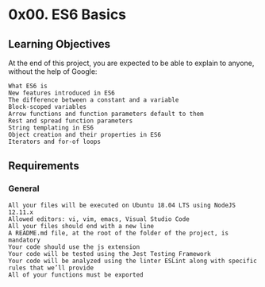 # 0x00. ES6 Basics

## Learning Objectives

At the end of this project, you are expected to be able to explain to anyone, without the help of Google:

    What ES6 is
    New features introduced in ES6
    The difference between a constant and a variable
    Block-scoped variables
    Arrow functions and function parameters default to them
    Rest and spread function parameters
    String templating in ES6
    Object creation and their properties in ES6
    Iterators and for-of loops

## Requirements
### General

    All your files will be executed on Ubuntu 18.04 LTS using NodeJS 12.11.x
    Allowed editors: vi, vim, emacs, Visual Studio Code
    All your files should end with a new line
    A README.md file, at the root of the folder of the project, is mandatory
    Your code should use the js extension
    Your code will be tested using the Jest Testing Framework
    Your code will be analyzed using the linter ESLint along with specific rules that we’ll provide
    All of your functions must be exported
